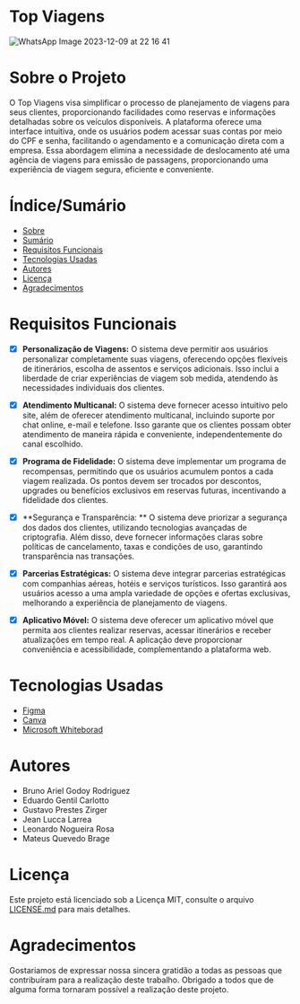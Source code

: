# Top Viagens


![WhatsApp Image 2023-12-09 at 22 16 41](https://github.com/Mtsbrage/Top-Viagens/assets/151493477/3f17ffb3-2b98-4200-ba6f-b482a3114581)


# Sobre o Projeto

O Top Viagens visa simplificar o processo de planejamento de viagens para seus clientes, proporcionando facilidades como reservas e informações detalhadas sobre os veículos disponíveis. A plataforma oferece uma interface intuitiva, onde os usuários podem acessar suas contas por meio do CPF e senha, facilitando o agendamento e a comunicação direta com a empresa. Essa abordagem elimina a necessidade de deslocamento até uma agência de viagens para emissão de passagens, proporcionando uma experiência de viagem segura, eficiente e conveniente.

<h4 align="center"> 
	
</h4>

# Índice/Sumário

* [Sobre](#sobre-o-projeto)
* [Sumário](#índice/sumário)
* [Requisitos Funcionais](#requisitos-funcionais)
* [Tecnologias Usadas](#tecnologias-usadas)
* [Autores](#autores)
* [Licença](#licença)
* [Agradecimentos](#agradecimentos)


# Requisitos Funcionais 

- [x] **Personalização de Viagens:**
      O sistema deve permitir aos usuários personalizar completamente suas viagens, oferecendo opções flexíveis de itinerários, escolha de assentos e serviços adicionais. Isso inclui a liberdade de criar experiências de viagem sob medida, atendendo às necessidades individuais dos clientes.

- [x] **Atendimento Multicanal:**
      O sistema deve fornecer acesso intuitivo pelo site, além de oferecer atendimento multicanal, incluindo suporte por chat online, e-mail e telefone. Isso garante que os clientes possam obter atendimento de maneira rápida e conveniente, independentemente do canal escolhido.

- [x] **Programa de Fidelidade:**
      O sistema deve implementar um programa de recompensas, permitindo que os usuários acumulem pontos a cada viagem realizada. Os pontos devem ser trocados ​​por descontos, upgrades ou benefícios exclusivos em reservas futuras, incentivando a fidelidade dos clientes.

- [x] **Segurança e Transparência: **
      O sistema deve priorizar a segurança dos dados dos clientes, utilizando tecnologias avançadas de criptografia. Além disso, deve fornecer informações claras sobre políticas de cancelamento, taxas e condições de uso, garantindo transparência nas transações.

- [x] **Parcerias Estratégicas:**
      O sistema deve integrar parcerias estratégicas com companhias aéreas, hotéis e serviços turísticos. Isso garantirá aos usuários acesso a uma ampla variedade de opções e ofertas exclusivas, melhorando a experiência de planejamento de viagens.

- [x] **Aplicativo Móvel:**
      O sistema deve oferecer um aplicativo móvel que permita aos clientes realizar reservas, acessar itinerários e receber atualizações em tempo real. A aplicação deve proporcionar conveniência e acessibilidade, complementando a plataforma web.


# Tecnologias Usadas

- [Figma](https://www.figma.com/files/recents-and-sharing/recently-viewed?fuid=1311425058699897540)
- [Canva](https://www.canva.com/pt_br/)
- [Microsoft Whiteborad](https://whiteboard.office.com/)

# Autores

- Bruno Ariel Godoy Rodriguez
- Eduardo Gentil Carlotto
- Gustavo Prestes Zirger
- Jean Lucca Larrea
- Leonardo Nogueira Rosa
- Mateus Quevedo Brage

# Licença

Este projeto está licenciado sob a Licença MIT,  consulte o arquivo [LICENSE.md](LICENSE.md) para mais detalhes.

# Agradecimentos

Gostariamos de expressar nossa sincera gratidão a todas as pessoas que contribuíram para a realização deste trabalho. Obrigado a todos que de alguma forma tornaram possível a realização deste projeto.
